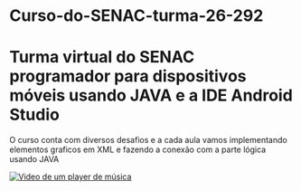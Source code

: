 # Curso-do-SENAC-turma-26-292
<h1>Turma virtual do SENAC programador para dispositivos móveis usando JAVA e a IDE Android Studio</h1>
<p>O curso conta com diversos desafios e a cada aula vamos implementando elementos graficos em XML e fazendo a conexão com a parte lógica usando JAVA</p>

[![Video de um player de música](https://drive.google.com/file/d/19nmZHxK_PERMOAA6AddQ8Rwf9FyZN0Gi/view?usp=sharing)](https://drive.google.com/file/d/1eq-sLfA32hh7w-4EckLdLVkxCd-Xhz29/view?usp=sharing)

